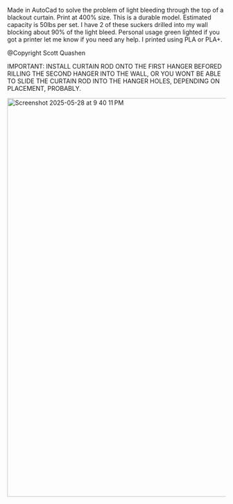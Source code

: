 Made in AutoCad to solve the problem 
of light bleeding through the top of a blackout curtain.
Print at 400% size. This is a durable model.
Estimated capacity is 50lbs per set.
I have 2 of these suckers drilled into my wall blocking about 90% of the light bleed.
Personal usage green lighted if you got a printer let me know if you need any help.
I printed using PLA or PLA+.

@Copyright Scott Quashen

IMPORTANT: INSTALL CURTAIN ROD ONTO THE FIRST HANGER BEFORED RILLING THE SECOND HANGER INTO THE WALL, 
OR YOU WONT BE ABLE TO SLIDE THE CURTAIN ROD INTO THE HANGER HOLES,
DEPENDING ON PLACEMENT, PROBABLY.

<img width="920" alt="Screenshot 2025-05-28 at 9 40 11 PM" src="https://github.com/user-attachments/assets/04a12fa0-b792-49cb-906d-fd4ce832d280" />
